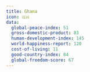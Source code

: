 ```yaml
---
title: Ghana
icon: 🇬🇭
data:
  global-peace-index: 51
  gross-domestic-product: 83
  human-development-index: 145
  world-happiness-report: 120
  cost-of-living: 11
  good-country-index: 84
  global-freedom-score: 67
---
```

